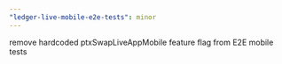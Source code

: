 ```yaml
---
"ledger-live-mobile-e2e-tests": minor
---
```


remove hardcoded ptxSwapLiveAppMobile feature flag from E2E mobile tests
